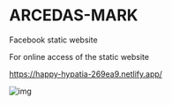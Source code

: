 # ARCEDAS-MARK
Facebook static website

For online access of the static website

https://happy-hypatia-269ea9.netlify.app/

![img](https://user-images.githubusercontent.com/63905768/113966550-dc49b600-9861-11eb-8358-dda1207bdaf1.PNG)

